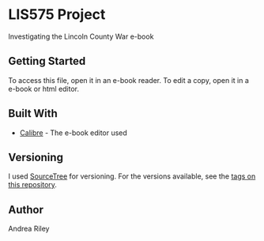 # LIS575 Project
Investigating the Lincoln County War e-book

## Getting Started
To access this file, open it in an e-book reader. To edit a copy, open it in a e-book or html editor.

## Built With
* [Calibre](https://calibre-ebook.com/) - The e-book editor used

## Versioning
I used [SourceTree](https://www.sourcetreeapp.com/) for versioning. For the versions available, see the [tags on this repository](https://github.com/ariley1881/LIS575_Project/tags). 

## Author
Andrea Riley
